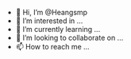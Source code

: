 - 👋 Hi, I’m @Heangsmp
- 👀 I’m interested in ...
- 🌱 I’m currently learning ...
- 💞️ I’m looking to collaborate on ...
- 📫 How to reach me ...

<!---
Heangsmp/Heangsmp is a ✨ special ✨ repository because its `README.md` (this file) appears on your GitHub profile.
You can click the Preview link to take a look at your changes.
--->
